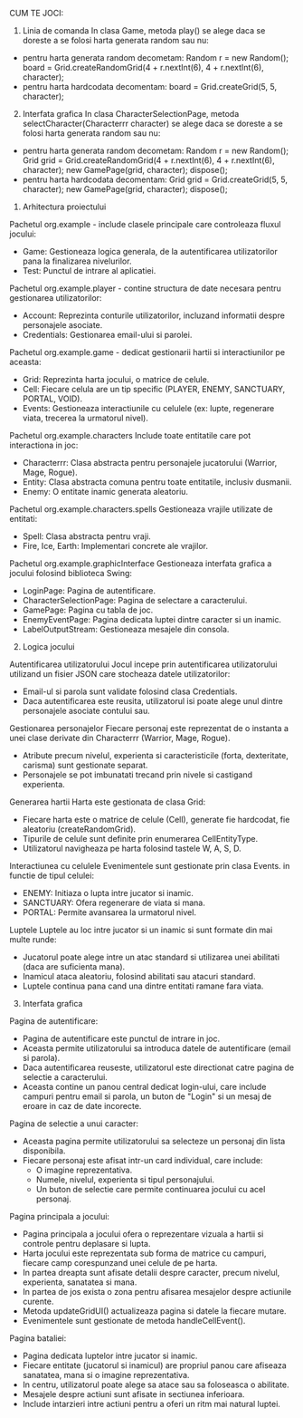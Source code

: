 CUM TE JOCI:
1. Linia de comanda
In clasa Game, metoda play() se alege daca se doreste a se folosi harta generata random sau nu:
- pentru harta generata random decometam:
  Random r = new Random();
  board = Grid.createRandomGrid(4 + r.nextInt(6), 4 + r.nextInt(6), character);
- pentru harta hardcodata decomentam:
  board = Grid.createGrid(5, 5, character);

2. Interfata grafica
   In clasa CharacterSelectionPage, metoda selectCharacter(Characterrr character) se alege daca se doreste a se folosi harta generata random sau nu:
- pentru harta generata random decometam:
  Random r = new Random();
  Grid grid = Grid.createRandomGrid(4 + r.nextInt(6), 4 + r.nextInt(6), character);
  new GamePage(grid, character);
  dispose();
- pentru harta hardcodata decomentam:
  Grid grid = Grid.createGrid(5, 5, character);
  new GamePage(grid, character);
  dispose();


1. Arhitectura proiectului

Pachetul org.example - include clasele principale care controleaza fluxul jocului:
- Game: Gestioneaza logica generala, de la autentificarea utilizatorilor pana la finalizarea nivelurilor.
- Test: Punctul de intrare al aplicatiei.

Pachetul org.example.player - contine structura de date necesara pentru gestionarea utilizatorilor:
- Account: Reprezinta conturile utilizatorilor, incluzand informatii despre personajele asociate.
- Credentials: Gestionarea email-ului si parolei.

Pachetul org.example.game - dedicat gestionarii hartii si interactiunilor pe aceasta:
- Grid: Reprezinta harta jocului, o matrice de celule.
- Cell: Fiecare celula are un tip specific (PLAYER, ENEMY, SANCTUARY, PORTAL, VOID).
- Events: Gestioneaza interactiunile cu celulele (ex: lupte, regenerare viata, trecerea la urmatorul nivel).

Pachetul org.example.characters
Include toate entitatile care pot interactiona in joc:
- Characterrr: Clasa abstracta pentru personajele jucatorului (Warrior, Mage, Rogue).
- Entity: Clasa abstracta comuna pentru toate entitatile, inclusiv dusmanii.
- Enemy: O entitate inamic generata aleatoriu.

Pachetul org.example.characters.spells
Gestioneaza vrajile utilizate de entitati:
- Spell: Clasa abstracta pentru vraji.
- Fire, Ice, Earth: Implementari concrete ale vrajilor.

Pachetul org.example.graphicInterface
Gestioneaza interfata grafica a jocului folosind biblioteca Swing:
- LoginPage: Pagina de autentificare.
- CharacterSelectionPage: Pagina de selectare a caracterului.
- GamePage: Pagina cu tabla de joc.
-  EnemyEventPage: Pagina dedicata luptei dintre caracter si un inamic.
- LabelOutputStream: Gestioneaza mesajele din consola.


2. Logica jocului

Autentificarea utilizatorului
Jocul incepe prin autentificarea utilizatorului utilizand un fisier JSON care stocheaza datele utilizatorilor:
- Email-ul si parola sunt validate folosind clasa Credentials.
- Daca autentificarea este reusita, utilizatorul isi poate alege unul dintre personajele asociate contului sau.

Gestionarea personajelor
Fiecare personaj este reprezentat de o instanta a unei clase derivate din Characterrr (Warrior, Mage, Rogue).
- Atribute precum nivelul, experienta si caracteristicile (forta, dexteritate, carisma) sunt gestionate separat.
- Personajele se pot imbunatati trecand prin nivele si castigand experienta.

Generarea hartii
Harta este gestionata de clasa Grid:
- Fiecare harta este o matrice de celule (Cell), generate fie hardcodat, fie aleatoriu (createRandomGrid).
- Tipurile de celule sunt definite prin enumerarea CellEntityType.
- Utilizatorul navigheaza pe harta folosind tastele W, A, S, D.

Interactiunea cu celulele
Evenimentele sunt gestionate prin clasa Events. in functie de tipul celulei:
- ENEMY: Initiaza o lupta intre jucator si inamic.
- SANCTUARY: Ofera regenerare de viata si mana.
- PORTAL: Permite avansarea la urmatorul nivel.

Luptele
Luptele au loc intre jucator si un inamic si sunt formate din mai multe runde:
- Jucatorul poate alege intre un atac standard si utilizarea unei abilitati (daca are suficienta mana).
- Inamicul ataca aleatoriu, folosind abilitati sau atacuri standard.
- Luptele continua pana cand una dintre entitati ramane fara viata.

3. Interfata grafica

Pagina de autentificare:
- Pagina de autentificare este punctul de intrare in joc.
- Aceasta permite utilizatorului sa introduca datele de autentificare (email si parola).
- Daca autentificarea reuseste, utilizatorul este directionat catre pagina de selectie a caracterului.
- Aceasta contine un panou central dedicat login-ului, care include campuri pentru email si parola, 
un buton de "Login" si un mesaj de eroare in caz de date incorecte.


Pagina de selectie a unui caracter:
- Aceasta pagina permite utilizatorului sa selecteze un personaj din lista disponibila.
- Fiecare personaj este afisat intr-un card individual, care include:
  - O imagine reprezentativa.
  - Numele, nivelul, experienta si tipul personajului.
  - Un buton de selectie care permite continuarea jocului cu acel personaj.

Pagina principala a jocului:
- Pagina principala a jocului ofera o reprezentare vizuala a hartii si controle pentru deplasare si lupta.
- Harta jocului este reprezentata sub forma de matrice cu campuri, fiecare camp corespunzand unei celule de pe harta.
- In partea dreapta sunt afisate detalii despre caracter, precum nivelul, experienta, sanatatea si mana.
- In partea de jos exista o zona pentru afisarea mesajelor despre actiunile curente.
- Metoda updateGridUI() actualizeaza pagina si datele la fiecare mutare.
- Evenimentele sunt gestionate de metoda handleCellEvent().

Pagina bataliei:
- Pagina dedicata luptelor intre jucator si inamic.
- Fiecare entitate (jucatorul si inamicul) are propriul panou care afiseaza sanatatea, mana si o imagine reprezentativa.
- In centru, utilizatorul poate alege sa atace sau sa foloseasca o abilitate.
- Mesajele despre actiuni sunt afisate in sectiunea inferioara.
- Include intarzieri intre actiuni pentru a oferi un ritm mai natural luptei.